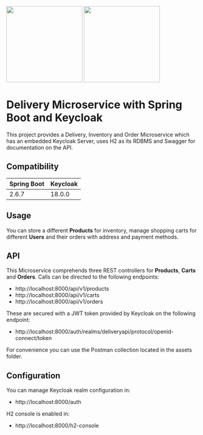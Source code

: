 <img src="https://4.bp.blogspot.com/-ou-a_Aa1t7A/W6IhNc3Q0gI/AAAAAAAAD6Y/pwh44arKiuM_NBqB1H7Pz4-7QhUxAgZkACLcBGAs/s1600/spring-boot-logo.png" width="200">

<img src="https://uploads-ssl.webflow.com/62c752ed30acd6f385f98c0d/62c7a51a726af173a4db3341_logo-keycloak.png" width="200">

# Delivery Microservice with Spring Boot and Keycloak

This project provides a Delivery, Inventory and Order Microservice which has an embedded Keycloak Server, uses H2 as its RDBMS and Swagger for documentation on the API.

## Compatibility

|Spring Boot | Keycloak |
|------------|----------|
|2.6.7       | 18.0.0   |

## Usage

You can store a different **Products** for inventory, manage shopping carts for different **Users** and their orders with address and payment methods.

## API

This Microservice comprehends three REST controllers for **Products**, **Carts** and **Orders**. Calls can be directed to the following endpoints:

- http://localhost:8000/api/v1/products
- http://localhost:8000/api/v1/carts
- http://localhost:8000/api/v1/orders

These are secured with a JWT token provided by Keycloak on the following endpoint:

- http://localhost:8000/auth/realms/deliveryapi/protocol/openid-connect/token

For convenience you can use the Postman collection located in the assets folder.

## Configuration

You can manage Keycloak realm configuration in:

- http://localhost:8000/auth

H2 console is enabled in:

- http://localhost:8000/h2-console